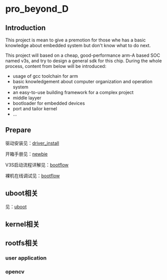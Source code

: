 # pro_beyond_D

## Introduction

This project is mean to give a premotion for those whe has a basic knowledge about embedded system but don't know what to do next.

This project will based on a cheap, good-performance arm-A based SOC named v3s, and try to design a general sdk for this chip. During the whole process, content from below will be introduced:

* usage of gcc toolchain for arm
* basic knowledgement about computer organization and operation system
* an easy-to-use building framework for a complex project
* middle layyer
* bootloader for embedded devices
* port and tailor kernel
* ...

## Prepare

驱动安装见：[driver_install](./tools/drivers/README.md)

开箱手册见：[newbie](./Newbie_guide.md)

V3S启动流程详解见：[bootflow](./Bootflow.md)

裸机在线调试见：[bootflow](./Bootflow.md)

## uboot相关

见：[uboot](./uboot.md)

## kernel相关

## rootfs相关

### user application


### opencv
